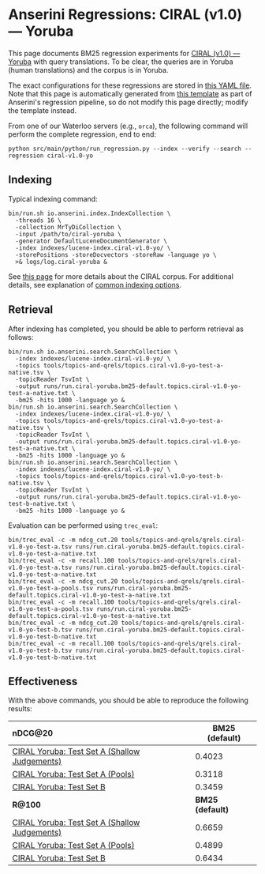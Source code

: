 # Anserini Regressions: CIRAL (v1.0) &mdash; Yoruba

This page documents BM25 regression experiments for [CIRAL (v1.0) &mdash; Yoruba](https://github.com/ciralproject/ciral) with query translations. To be clear, the queries are in Yoruba (human translations) and the corpus is in Yoruba.

The exact configurations for these regressions are stored in [this YAML file](../../src/main/resources/regression/ciral-v1.0-yo.yaml).
Note that this page is automatically generated from [this template](../../src/main/resources/docgen/templates/ciral-v1.0-yo.template) as part of Anserini's regression pipeline, so do not modify this page directly; modify the template instead.

From one of our Waterloo servers (e.g., `orca`), the following command will perform the complete regression, end to end:

```
python src/main/python/run_regression.py --index --verify --search --regression ciral-v1.0-yo
```

## Indexing

Typical indexing command:

```
bin/run.sh io.anserini.index.IndexCollection \
  -threads 16 \
  -collection MrTyDiCollection \
  -input /path/to/ciral-yoruba \
  -generator DefaultLuceneDocumentGenerator \
  -index indexes/lucene-index.ciral-v1.0-yo/ \
  -storePositions -storeDocvectors -storeRaw -language yo \
  >& logs/log.ciral-yoruba &
```

See [this page](https://github.com/ciralproject/ciral) for more details about the CIRAL corpus.
For additional details, see explanation of [common indexing options](../../docs/common-indexing-options.md).

## Retrieval

After indexing has completed, you should be able to perform retrieval as follows:

```
bin/run.sh io.anserini.search.SearchCollection \
  -index indexes/lucene-index.ciral-v1.0-yo/ \
  -topics tools/topics-and-qrels/topics.ciral-v1.0-yo-test-a-native.tsv \
  -topicReader TsvInt \
  -output runs/run.ciral-yoruba.bm25-default.topics.ciral-v1.0-yo-test-a-native.txt \
  -bm25 -hits 1000 -language yo &
bin/run.sh io.anserini.search.SearchCollection \
  -index indexes/lucene-index.ciral-v1.0-yo/ \
  -topics tools/topics-and-qrels/topics.ciral-v1.0-yo-test-a-native.tsv \
  -topicReader TsvInt \
  -output runs/run.ciral-yoruba.bm25-default.topics.ciral-v1.0-yo-test-a-native.txt \
  -bm25 -hits 1000 -language yo &
bin/run.sh io.anserini.search.SearchCollection \
  -index indexes/lucene-index.ciral-v1.0-yo/ \
  -topics tools/topics-and-qrels/topics.ciral-v1.0-yo-test-b-native.tsv \
  -topicReader TsvInt \
  -output runs/run.ciral-yoruba.bm25-default.topics.ciral-v1.0-yo-test-b-native.txt \
  -bm25 -hits 1000 -language yo &
```

Evaluation can be performed using `trec_eval`:

```
bin/trec_eval -c -m ndcg_cut.20 tools/topics-and-qrels/qrels.ciral-v1.0-yo-test-a.tsv runs/run.ciral-yoruba.bm25-default.topics.ciral-v1.0-yo-test-a-native.txt
bin/trec_eval -c -m recall.100 tools/topics-and-qrels/qrels.ciral-v1.0-yo-test-a.tsv runs/run.ciral-yoruba.bm25-default.topics.ciral-v1.0-yo-test-a-native.txt
bin/trec_eval -c -m ndcg_cut.20 tools/topics-and-qrels/qrels.ciral-v1.0-yo-test-a-pools.tsv runs/run.ciral-yoruba.bm25-default.topics.ciral-v1.0-yo-test-a-native.txt
bin/trec_eval -c -m recall.100 tools/topics-and-qrels/qrels.ciral-v1.0-yo-test-a-pools.tsv runs/run.ciral-yoruba.bm25-default.topics.ciral-v1.0-yo-test-a-native.txt
bin/trec_eval -c -m ndcg_cut.20 tools/topics-and-qrels/qrels.ciral-v1.0-yo-test-b.tsv runs/run.ciral-yoruba.bm25-default.topics.ciral-v1.0-yo-test-b-native.txt
bin/trec_eval -c -m recall.100 tools/topics-and-qrels/qrels.ciral-v1.0-yo-test-b.tsv runs/run.ciral-yoruba.bm25-default.topics.ciral-v1.0-yo-test-b-native.txt
```

## Effectiveness

With the above commands, you should be able to reproduce the following results:

| **nDCG@20**                                                                                                  | **BM25 (default)**|
|:-------------------------------------------------------------------------------------------------------------|-------------------|
| [CIRAL Yoruba: Test Set A (Shallow Judgements)](https://huggingface.co/datasets/CIRAL/ciral)                 | 0.4023            |
| [CIRAL Yoruba: Test Set A (Pools)](https://huggingface.co/datasets/CIRAL/ciral)                              | 0.3118            |
| [CIRAL Yoruba: Test Set B](https://huggingface.co/datasets/CIRAL/ciral)                                      | 0.3459            |
| **R@100**                                                                                                    | **BM25 (default)**|
| [CIRAL Yoruba: Test Set A (Shallow Judgements)](https://huggingface.co/datasets/CIRAL/ciral)                 | 0.6659            |
| [CIRAL Yoruba: Test Set A (Pools)](https://huggingface.co/datasets/CIRAL/ciral)                              | 0.4899            |
| [CIRAL Yoruba: Test Set B](https://huggingface.co/datasets/CIRAL/ciral)                                      | 0.6434            |
